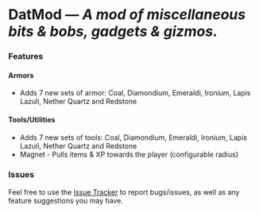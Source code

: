 # **DatMod** &mdash; *A mod of miscellaneous bits & bobs, gadgets & gizmos.* 
### Features 
#### Armors 
- Adds 7 new sets of armor: Coal, Diamondium, Emeraldi, Ironium, Lapis Lazuli, Nether Quartz and Redstone 
 
#### Tools/Utilities 
- Adds 7 new sets of tools: Coal, Diamondium, Emeraldi, Ironium, Lapis Lazuli, Nether Quartz and Redstone 
- Magnet - Pulls items & XP towards the player (configurable radius) 
 
### Issues 
Feel free to use the [Issue Tracker](./issues/) to report bugs/issues, as well as any feature suggestions you may have.